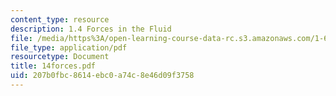 ```yaml
---
content_type: resource
description: 1.4 Forces in the Fluid
file: /media/https%3A/open-learning-course-data-rc.s3.amazonaws.com/1-63-advanced-fluid-dynamics-of-the-environment-fall-2002/207b0fbc8614ebc0a74c8e46d09f3758_14forces.pdf
file_type: application/pdf
resourcetype: Document
title: 14forces.pdf
uid: 207b0fbc-8614-ebc0-a74c-8e46d09f3758
---
```

